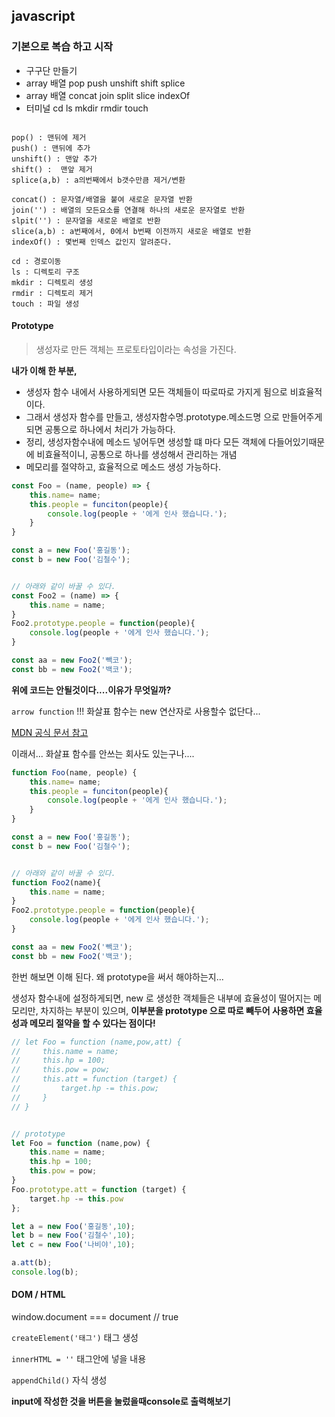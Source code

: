 ## javascript 

 ### 기본으로 복습 하고 시작

 - 구구단 만들기
 - array 배열 pop push unshift shift splice
 - array 배열 concat join split slice indexOf
 - 터미널 cd ls mkdir rmdir touch

 ```javascript
 
 ```

 ```
pop() : 맨뒤에 제거
push() : 맨뒤에 추가
unshift() : 맨앞 추가
shift() :  맨앞 제거
splice(a,b) : a의번째에서 b갯수만큼 제거/변환

concat() : 문자열/배열을 붙여 새로운 문자열 반환
join('') : 배열의 모든요소를 연결해 하나의 새로운 문자열로 반환
slpit('') : 문자열을 새로운 배열로 반환
slice(a,b) : a번째에서, 0에서 b번째 이전까지 새로운 배열로 반환
indexOf() : 몇번째 인덱스 값인지 알려준다.
 ```
 ```
 cd : 경로이동
 ls : 디렉토리 구조 
 mkdir : 디렉토리 생성
 rmdir : 디렉토리 제거
 touch : 파일 생성
 ```

#### Prototype

> 생성자로 만든 객체는 프로토타입이라는 속성을 가진다.

**내가 이해 한 부분,** 

- 생성자 함수 내에서 사용하게되면 모든 객체들이 따로따로 가지게 됨으로 비효율적이다. 
- 그래서 생성자 함수를 만들고, 생성자함수명.prototype.메소드명 으로 만들어주게되면 공통으로 하나에서 처리가 가능하다.
- 정리, 생성자함수내에 메소드 넣어두면 생성할 떄 마다 모든 객체에 다들어있기때문에 비효율적이니, 공통으로 하나를 생성해서 관리하는 개념
- 메모리를 절약하고, 효율적으로 메소드 생성 가능하다. 

```javascript
const Foo = (name, people) => {
	this.name= name;
	this.people = funciton(people){
		console.log(people + '에게 인사 했습니다.');
	}
}

const a = new Foo('홍길동');
const b = new Foo('김철수');


// 아래와 같이 바꿀 수 있다.
const Foo2 = (name) => {
	this.name = name;
}
Foo2.prototype.people = function(people){
	console.log(people + '에게 인사 했습니다.');
}

const aa = new Foo2('빽코');
const bb = new Foo2('백코');
```

**위에 코드는 안될것이다....이유가 무엇일까?**

`arrow function` !!! 화살표 함수는 new 연산자로 사용할수 없단다...

[MDN 공식 문서 참고](https://developer.mozilla.org/ko/docs/Web/JavaScript/Reference/Functions/%EC%95%A0%EB%A1%9C%EC%9A%B0_%ED%8E%91%EC%85%98#new_%EC%97%B0%EC%82%B0%EC%9E%90_%EC%82%AC%EC%9A%A9)

이래서... 화살표 함수를 안쓰는 회사도 있는구나....

```javascript
function Foo(name, people) {
	this.name= name;
	this.people = funciton(people){
		console.log(people + '에게 인사 했습니다.');
	}
}

const a = new Foo('홍길동');
const b = new Foo('김철수');


// 아래와 같이 바꿀 수 있다.
function Foo2(name){
	this.name = name;
}
Foo2.prototype.people = function(people){
	console.log(people + '에게 인사 했습니다.');
}

const aa = new Foo2('빽코');
const bb = new Foo2('백코');
```

한번 해보면 이해 된다. 왜 prototype을 써서 해야하는지...

생성자 함수내에 설정하게되면, new 로 생성한 객체들은 내부에 효율성이 떨어지는 메모리만, 차지하는 부분이 있으며, **이부분을 prototype 으로 따로 빼두어 사용하면 효율성과 메모리 절약을 할 수 있다는 점이다!**

```javascript
// let Foo = function (name,pow,att) {
//     this.name = name;
//     this.hp = 100;
//     this.pow = pow;
//     this.att = function (target) {
//         target.hp -= this.pow;
//     }
// }


// prototype 
let Foo = function (name,pow) {
    this.name = name;
    this.hp = 100;
    this.pow = pow;
}
Foo.prototype.att = function (target) {
    target.hp -= this.pow
};

let a = new Foo('홍길동',10);
let b = new Foo('김철수',10);
let c = new Foo('나비야',10);

a.att(b);
console.log(b);
```



#### DOM / HTML

window.document === document // true

`createElement('태그')` 태그 생성

`innerHTML = ''` 태그안에 넣을 내용

`appendChild()` 자식 생성



**input에 작성한 것을 버튼을 눌렀을때console로 출력해보기**